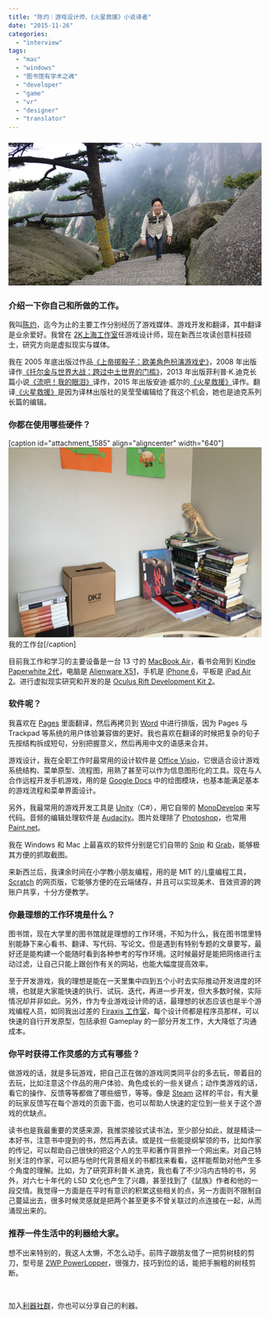 ```yaml
---
title: "陈灼｜游戏设计师、《火星救援》小说译者"
date: "2015-11-26"
categories: 
  - "interview"
tags: 
  - "mac"
  - "windows"
  - "图书馆有学术之魂"
  - "developer"
  - "game"
  - "vr"
  - "designer"
  - "translator"
---
```


### ![chenzhuo-web](/images/chenzhuo-web.jpg)

### 介绍一下你自己和所做的工作。

我叫[陈灼](https://weibo.com/chenqiangpan)，迄今为止的主要工作分别经历了游戏媒体、游戏开发和翻译，其中翻译是业余爱好。我曾在 [2K上海工作室](https://zh.wikipedia.org/wiki/2K%E4%B8%AD%E5%9B%BD)任游戏设计师，现在新西兰攻读创意科技硕士，研究方向是虚拟现实与媒体。

我在 2005 年底出版过作品[《上帝掷骰子：欧美角色扮演游戏史》](https://book.douban.com/subject/1441589/)，2008 年出版译作[《托尔金与世界大战：跨过中土世界的门槛》](https://book.douban.com/subject/3076851/)，2013 年出版菲利普·K.迪克长篇小说[《流吧！我的眼泪》](https://book.douban.com/subject/24944354/)译作，2015 年出版安迪·威尔的[《火星救援》](https://book.douban.com/subject/26586492/)译作。翻译[《火星救援》](https://book.douban.com/subject/26586492/)是因为译林出版社的吴莹莹编辑给了我这个机会，她也是迪克系列长篇的编辑。

### 你都在使用哪些硬件？

\[caption id="attachment\_1585" align="aligncenter" width="640"\][![chenzhuo-desk](/images/chenzhuo-desk-1365x1024.jpg)](https://liqi.io/wp-content/uploads/2015/11/chenzhuo-desk-1365x1024.jpg) 我的工作台\[/caption\]

目前我工作和学习的主要设备是一台 13 寸的 [MacBook Air](https://www.apple.com/cn/macbook-air/)，看书会用到 [Kindle Paperwhite 2代](https://www.amazon.cn/dp/B00QJDOLIO)，电脑是 [Alienware X51](https://china.dell.com/cn/p/alienware-x51-r3/pd)，手机是 [iPhone 6](https://www.apple.com/cn/iphone-6/)，平板是 [iPad Air 2](https://www.apple.com/cn/ipad-air-2/)。进行虚拟现实研究和开发的是 [Oculus Rift Development Kit 2](https://www.oculus.com/en-us/dk2/)。

### 软件呢？

我喜欢在 [Pages](https://www.apple.com/cn/mac/pages/) 里面翻译，然后再拷贝到 [Word](https://office.microsoft.com/) 中进行排版，因为 Pages 与 Trackpad 等系统的用户体验兼容做的更好。我也喜欢在翻译的时候把复杂的句子先按结构拆成短句，分别把握意义，然后再用中文的语感来合并。

游戏设计，我在全职工作时最常用的设计软件是 [Office Visio](https://products.office.com/zh-cn/visio/flowchart-software)，它很适合设计游戏系统结构、菜单原型、流程图，用熟了甚至可以作为信息图形化的工具。现在与人合作远程开发手机游戏，用的是 [Google Docs](https://www.google.com/url?sa=t&rct=j&q=&esrc=s&source=web&cd=2&cad=rja&uact=8&ved=0ahUKEwi9iI7PoazJAhXCdA8KHReiCMcQFggjMAE&url=https%3A%2F%2Fsupport.google.com%2Fdocs%2Fanswer%2F179740%3Fhl%3Dzh-Hans&usg=AFQjCNF4TbWsGF8ZAHnllFIB_iVpBN9Vqg&sig2=niRP_w_ULR4CfHQVacSrcw) 中的绘图模块，也基本能满足基本的游戏流程和菜单界面设计。

另外，我最常用的游戏开发工具是 [Unity](https://unity3d.com/cn)（C#），用它自带的 [MonoDevelop](https://docs.unity3d.com/Manual/MonoDevelop.html) 来写代码。音频的编辑处理软件是 [Audacity](https://audacityteam.org/)。图片处理除了 [Photoshop](https://www.adobe.com/content/dotcom/cn/products/photoshop.html)，也常用 [Paint.net](https://www.getpaint.net/index.html)。

我在 Windows 和 Mac 上最喜欢的软件分别是它们自带的 [Snip](https://windows.microsoft.com/zh-cn/windows/use-snipping-tool-capture-screen-shots#1TC=windows-8) 和 [Grab](https://en.wikipedia.org/wiki/Grab_(software))，能够极其方便的抓取截图。

来新西兰后，我课余时间在小学教小朋友编程，用的是 MIT 的儿童编程工具，[Scratch](https://scratch.mit.edu/) 的网页版，它能够方便的在云端储存，并且可以实现美术、音效资源的跨账户共享，十分方便教学。

### 你最理想的工作环境是什么？

图书馆，现在大学里的图书馆就是理想的工作环境，不知为什么，我在图书馆里特别能静下来心看书、翻译、写代码、写论文。但是遇到有特别专题的文章要写，最好还是能构建一个能随时看到各种参考的写作环境。这时候最好是能把网络进行主动过滤，让自己只能上跟创作有关的网站，也能大幅度提高效率。

至于开发游戏，我的理想是能在一天里集中四到五个小时去实际推动开发进度的环境，也就是大家能快速的执行、试玩、迭代，再进一步开发，但大多数时候，实际情况却并非如此。另外，作为专业游戏设计师的话，最理想的状态应该也是半个游戏编程人员，如同我出过差的 [Firaxis 工作室](https://www.firaxis.com/)，每个设计师都是程序员那样，可以快速的自行开发原型，包括承担 Gameplay 的一部分开发工作，大大降低了沟通成本。

### 你平时获得工作灵感的方式有哪些？

做游戏的话，就是多玩游戏，把自己正在做的游戏同类同平台的多去玩，带着目的去玩，比如注意这个作品的用户体验、角色成长的一些关键点；动作类游戏的话，看它的操作、反馈等等都做了哪些细节，等等。像是 [Steam](https://store.steampowered.com/) 这样的平台，有大量的玩家反馈写在每个游戏的页面下面，也可以帮助人快速的定位到一些关于这个游戏的优缺点。

读书也是我最重要的灵感来源，我推崇接驳式读书法，至少部分如此，就是精读一本好书，注意书中提到的书，然后再去读。或是找一些能提纲挈领的书，比如作家的传记，可以帮助自己很快的把这个人的生平和著作背景拎一个网出来。对自己特别关注的作家，可以把与他时代背景相关的书都找来看看，这样能帮助对他产生多个角度的理解。比如，为了研究菲利普·K.迪克，我也看了不少冯内古特的书，另外，对六七十年代的 LSD 文化也产生了兴趣，甚至找到了《鼠族》作者和他的一段交情。我觉得一方面是在平时有意识的积累这些相关的点，另一方面则不限制自己蔓延出去，很多时候灵感就是把两个甚至更多不曾关联过的点连接在一起，从而涌现出来的。

### 推荐一件生活中的利器给大家。

想不出来特别的，我这人太懒，不怎么动手。前阵子跟朋友借了一把剪树枝的剪刀，型号是 [2WP PowerLopper](https://www.2wp.com.au/powerloppers.html)，很强力，技巧到位的话，能把手腕粗的树枝剪断。

 

加入[利器社群](https://liqi.io/community/)，你也可以分享自己的利器。
